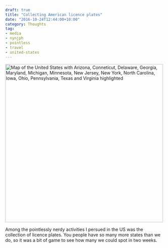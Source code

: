 ```yaml
---
draft: true
title: "Collecting American licence plates"
date: "2016-10-24T12:44:00+10:00"
category: Thoughts
tag:
- media
- nynjph
- pointless
- travel
- united-states
---
```

<p><img src="https://rubenerd.com/files/2016/nynjph2016-licences.svg" alt="Map of the United States with Arizona, Conneticut, Delaware, Georgia, Maryland, Michigan, Minnesota, New Jersey, New York, North Carolina, Iowa, Ohio, Pennsylvania, Texas and Virginia highlighted" style="width:500px;" />

Among the pointlessly nerdy activities I persued in the US was the collection of licence plates. You people have so many more states than we do, so it was a bit of game to see how many we could spot in two weeks.


